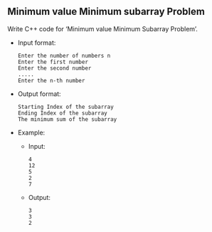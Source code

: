 ## Minimum value Minimum subarray Problem
Write C++ code for ‘Minimum value Minimum Subarray Problem’.

- Input format:
    ```
    Enter the number of numbers n
    Enter the first number
    Enter the second number
    .....
    Enter the n-th number
    ```

- Output format:
    ```
    Starting Index of the subarray
    Ending Index of the subarray
    The minimum sum of the subarray
    ```

- Example:
    - Input:
        ```
        4
        12
        5
        2
        7
        ```
    - Output:
        ```
        3
        3
        2
        ```